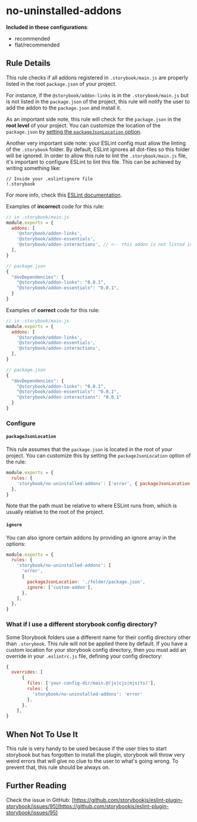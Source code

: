 # no-uninstalled-addons

<!-- RULE-CATEGORIES:START -->

**Included in these configurations**: <ul><li>recommended</li><li>flat/recommended</li></ul>

<!-- RULE-CATEGORIES:END -->

## Rule Details

This rule checks if all addons registered in `.storybook/main.js` are properly listed in the root `package.json` of your project.

For instance, if the `@storybook/addon-links` is in the `.storybook/main.js` but is not listed in the `package.json` of the project, this rule will notify the user to add the addon to the `package.json` and install it.

As an important side note, this rule will check for the `package.json` in the **root level** of your project. You can customize the location of the `package.json` by [setting the `packageJsonLocation` option](#configure).

Another very important side note: your ESLint config must allow the linting of the `.storybook` folder. By default, ESLint ignores all dot-files so this folder will be ignored. In order to allow this rule to lint the `.storybook/main.js` file, it's important to configure ESLint to lint this file. This can be achieved by writing something like:

```
// Inside your .eslintignore file
!.storybook
```

For more info, check this [ESLint documentation](https://eslint.org/docs/latest/user-guide/configuring/ignoring-code#:~:text=In%20addition%20to,contents%2C%20are%20ignored).

Examples of **incorrect** code for this rule:

```js
// in .storybook/main.js
module.exports = {
  addons: [
    '@storybook/addon-links',
    '@storybook/addon-essentials',
    '@storybook/addon-interactions', // <-- this addon is not listed in the package.json
  ],
}

// package.json
{
  "devDependencies": {
    "@storybook/addon-links": "0.0.1",
    "@storybook/addon-essentials": "0.0.1",
  }
}
```

Examples of **correct** code for this rule:

```js
// in .storybook/main.js
module.exports = {
  addons: [
    '@storybook/addon-links',
    '@storybook/addon-essentials',
    '@storybook/addon-interactions',
  ],
}

// package.json
{
  "devDependencies": {
    "@storybook/addon-links": "0.0.1",
    "@storybook/addon-essentials": "0.0.1",
    "@storybook/addon-interactions": "0.0.1"
  }
}
```

### Configure

#### `packageJsonLocation`

This rule assumes that the `package.json` is located in the root of your project. You can customize this by setting the `packageJsonLocation` option of the rule:

```js
module.exports = {
  rules: {
    'storybook/no-uninstalled-addons': ['error', { packageJsonLocation: './folder/package.json' }],
  },
}
```

Note that the path must be relative to where ESLint runs from, which is usually relative to the root of the project.

#### `ignore`

You can also ignore certain addons by providing an ignore array in the options:

```js
module.exports = {
  rules: {
    'storybook/no-uninstalled-addons': [
      'error',
      {
        packageJsonLocation: './folder/package.json',
        ignore: ['custom-addon'],
      },
    ],
  },
}
```

### What if I use a different storybook config directory?

Some Storybook folders use a different name for their config directory other than `.storybook`. This rule will not be applied there by default. If you have a custom location for your storybook config directory, then you must add an override in your `.eslintrc.js` file, defining your config directory:

```js
{
  overrides: [
      {
        files: ['your-config-dir/main.@(js|cjs|mjs|ts)'],
        rules: {
          'storybook/no-uninstalled-addons': 'error'
        },
      },
    ],
}
```

## When Not To Use It

This rule is very handy to be used because if the user tries to start storybook but has forgotten to install the plugin, storybook will throw very weird errors that will give no clue to the user to what's going wrong. To prevent that, this rule should be always on.

## Further Reading

Check the issue in GitHub: [https://github.com/storybookjs/eslint-plugin-storybook/issues/95](https://github.com/storybookjs/eslint-plugin-storybook/issues/95)
